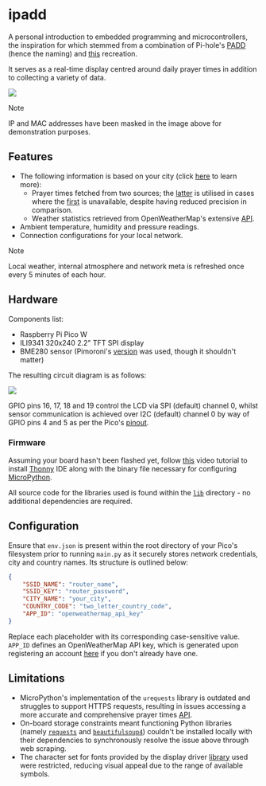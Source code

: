 # ipadd

A personal introduction to embedded programming and microcontrollers, the inspiration for which
stemmed from a combination of Pi-hole's [PADD](https://github.com/pi-hole/PADD) (hence the naming)
and [this](https://github.com/ak-tr/rpimon) recreation.

It serves as a real-time display centred around daily prayer times in addition to
collecting a variety of data.

![](https://github.com/m1younis/ipadd/assets/72233083/ab4feacb-fa26-45bf-84d8-08a9fb51ef6f)

> [!NOTE]
> IP and MAC addresses have been masked in the image above for demonstration purposes.

## Features

- The following information is based on your city (click [here](#configuration) to learn more):
  - Prayer times fetched from two sources; the [latter](https://muslimsalat.com/api/) is utilised
in cases where the [first](https://github.com/abdulrcs/Daily-Prayer-Time-API) is unavailable,
despite having reduced precision in comparison.
  - Weather statistics retrieved from OpenWeatherMap's extensive
[API](https://openweathermap.org/current).
- Ambient temperature, humidity and pressure readings.
- Connection configurations for your local network.

> [!NOTE]
> Local weather, internal atmosphere and network meta is refreshed once every 5 minutes of each
hour.

## Hardware

Components list:
- Raspberry Pi Pico W
- ILI9341 320x240 2.2" TFT SPI display
- BME280 sensor (Pimoroni's [version](https://shop.pimoroni.com/products/bme280-breakout) was used,
though it shouldn't matter)

The resulting circuit diagram is as follows:

![](https://github.com/m1younis/ipadd/assets/72233083/a058fb29-962e-4188-bf0b-28e8e45089da)

GPIO pins 16, 17, 18 and 19 control the LCD via SPI (default) channel 0, whilst sensor
communication is achieved over I2C (default) channel 0 by way of GPIO pins 4 and 5 as per the
Pico's
[pinout](https://www.raspberrypi.com/documentation/microcontrollers/raspberry-pi-pico.html#pinout-and-design-files17).

### Firmware

Assuming your board hasn't been flashed yet, follow
[this](https://www.youtube.com/watch?v=GiT3MzRzG48) video tutorial to install
[Thonny](https://thonny.org) IDE along with the binary file necessary for configuring
[MicroPython](https://micropython.org).

All source code for the libraries used is found within the
[`lib`](https://github.com/m1younis/ipadd/tree/master/lib) directory - no additional dependencies
are required.

## Configuration

Ensure that `env.json` is present within the root directory of your Pico's filesystem prior to
running `main.py` as it securely stores network credentials, city and country names. Its structure
is outlined below:

```json
{
    "SSID_NAME": "router_name",
    "SSID_KEY": "router_password",
    "CITY_NAME": "your_city",
    "COUNTRY_CODE": "two_letter_country_code",
    "APP_ID": "openweathermap_api_key"
}
```

Replace each placeholder with its corresponding case-sensitive value. `APP_ID` defines an
OpenWeatherMap API key, which is generated upon registering an account
[here](https://home.openweathermap.org/users/sign_up) if you don't already have one.

## Limitations

- MicroPython's implementation of the `urequests` library is outdated and struggles to support
HTTPS requests, resulting in issues accessing a more accurate and comprehensive prayer times
[API](https://aladhan.com/prayer-times-api).
- On-board storage constraints meant functioning Python libraries (namely
[`requests`](https://pypi.org/project/requests) and
[`beautifulsoup4`](https://pypi.org/project/beautifulsoup4)) couldn't be installed locally with
their dependencies to synchronously resolve the issue above through web scraping.
- The character set for fonts provided by the display driver
[library](https://github.com/rdagger/micropython-ili9341) used were restricted, reducing visual
appeal due to the range of available symbols.
